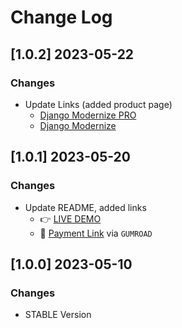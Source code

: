 # Change Log

## [1.0.2] 2023-05-22
### Changes

- Update Links (added product page)
  - [Django Modernize PRO](https://appseed.us/product/modernize-dashboard-pro/django/)
  - [Django Modernize](https://appseed.us/product/modernize-dashboard/django/)
  
## [1.0.1] 2023-05-20
### Changes

- Update README, added links
  - 👉 [LIVE DEMO](https://django-modernize-pro.onrender.com)
  - 🛒 [Payment Link](https://appseed.gumroad.com/l/django-modernize-pro) via `GUMROAD`

## [1.0.0] 2023-05-10
### Changes

- STABLE Version
